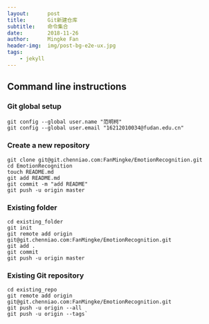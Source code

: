 ```yaml
---
layout:      post
title:       Git新建仓库
subtitle:    命令集合
date:        2018-11-26
author:      Mingke Fan
header-img:  img/post-bg-e2e-ux.jpg
tags:
    - jekyll
---
```


## Command line instructions

### Git global setup

```git
git config --global user.name "范明柯"
git config --global user.email "16212010034@fudan.edu.cn" 
```

### Create a new repository

```git
git clone git@git.chenniao.com:FanMingke/EmotionRecognition.git 
cd EmotionRecognition
touch README.md
git add README.md
git commit -m "add README"
git push -u origin master
```

### Existing folder

```git
cd existing_folder
git init
git remote add origin git@git.chenniao.com:FanMingke/EmotionRecognition.git
git add .
git commit
git push -u origin master
```

### Existing Git repository

```git
cd existing_repo
git remote add origin git@git.chenniao.com:FanMingke/EmotionRecognition.git 
git push -u origin --all
git push -u origin --tags`
```